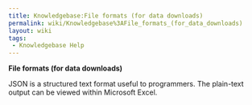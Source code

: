 ```yaml
---
title: Knowledgebase:File formats (for data downloads)
permalink: wiki/Knowledgebase%3AFile_formats_(for_data_downloads)
layout: wiki
tags:
 - Knowledgebase Help
---
```


<div id="DownloadFileFormats" Xstyle="border: 2px dashed silver;">

**File formats (for data downloads)**

JSON is a structured text format useful to programmers. The plain-text
output can be viewed within Microsoft Excel.

</div>
